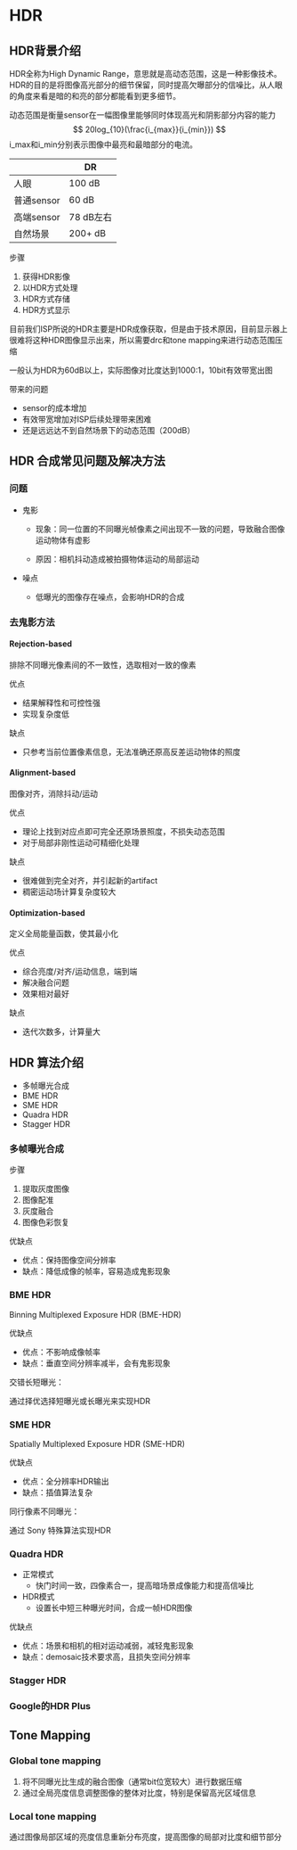 # HDR

## HDR背景介绍

HDR全称为High Dynamic Range，意思就是高动态范围，这是一种影像技术。HDR的目的是将图像高光部分的细节保留，同时提高欠曝部分的信噪比，从人眼的角度来看是暗的和亮的部分都能看到更多细节。



动态范围是衡量sensor在一幅图像里能够同时体现高光和阴影部分内容的能力
$$
20log_{10}(\frac{i_{max}}{i_{min}})
$$
i_max和i_min分别表示图像中最亮和最暗部分的电流。



|            | DR        |
| ---------- | --------- |
| 人眼       | 100 dB    |
| 普通sensor | 60 dB     |
| 高端sensor | 78 dB左右 |
| 自然场景   | 200+ dB   |



步骤
1. 获得HDR影像
2. 以HDR方式处理
3. HDR方式存储
4. HDR方式显示



目前我们ISP所说的HDR主要是HDR成像获取，但是由于技术原因，目前显示器上很难将这种HDR图像显示出来，所以需要drc和tone mapping来进行动态范围压缩



一般认为HDR为60dB以上，实际图像对比度达到1000:1，10bit有效带宽出图



带来的问题

* sensor的成本增加
* 有效带宽增加对ISP后续处理带来困难
* 还是远远达不到自然场景下的动态范围（200dB）



## HDR 合成常见问题及解决方法

### 问题

* 鬼影

  *  现象：同一位置的不同曝光帧像素之间出现不一致的问题，导致融合图像运动物体有虚影

  *  原因：相机抖动造成被拍摄物体运动的局部运动


* 噪点
  * 低曝光的图像存在噪点，会影响HDR的合成




### 去鬼影方法

#### Rejection-based

排除不同曝光像素间的不一致性，选取相对一致的像素



优点

* 结果解释性和可控性强
* 实现复杂度低



缺点

* 只参考当前位置像素信息，无法准确还原高反差运动物体的照度



#### Alignment-based

图像对齐，消除抖动/运动



优点

* 理论上找到对应点即可完全还原场景照度，不损失动态范围
* 对于局部非刚性运动可精细化处理



缺点

* 很难做到完全对齐，并引起新的artifact
* 稠密运动场计算复杂度较大



#### Optimization-based

定义全局能量函数，使其最小化



优点

* 综合亮度/对齐/运动信息，端到端
* 解决融合问题
* 效果相对最好



缺点

* 迭代次数多，计算量大



## HDR 算法介绍

* 多帧曝光合成
*   BME HDR
*   SME HDR
*   Quadra HDR
*   Stagger HDR



### 多帧曝光合成

步骤

1. 提取灰度图像
2. 图像配准
3. 灰度融合
4. 图像色彩恢复



优缺点

*  优点：保持图像空间分辨率
*  缺点：降低成像的帧率，容易造成鬼影现象




### BME HDR

Binning Multiplexed Exposure HDR (BME-HDR)



优缺点

*  优点：不影响成像帧率
*  缺点：垂直空间分辨率减半，会有鬼影现象



交错长短曝光：

通过择优选择短曝光或长曝光来实现HDR



### SME HDR

Spatially Multiplexed Exposure HDR (SME-HDR)



优缺点

*  优点：全分辨率HDR输出
*  缺点：插值算法复杂



同行像素不同曝光：

通过 Sony 特殊算法实现HDR



### Quadra HDR

* 正常模式
    *  快门时间一致，四像素合一，提高暗场景成像能力和提高信噪比
*  HDR模式
    *  设置长中短三种曝光时间，合成一帧HDR图像



优缺点

* 优点：场景和相机的相对运动减弱，减轻鬼影现象
* 缺点：demosaic技术要求高，且损失空间分辨率




### Stagger HDR



### Google的HDR Plus



## Tone Mapping

### Global tone mapping

1. 将不同曝光比生成的融合图像（通常bit位宽较大）进行数据压缩
2. 通过全局亮度信息调整图像的整体对比度，特别是保留高光区域信息



### Local tone mapping

通过图像局部区域的亮度信息重新分布亮度，提高图像的局部对比度和细节部分